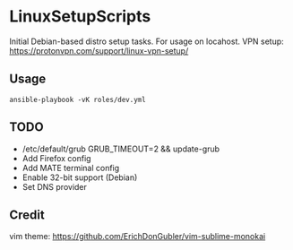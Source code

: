 # LinuxSetupScripts
Initial Debian-based distro setup tasks.
For usage on locahost.
VPN setup: https://protonvpn.com/support/linux-vpn-setup/

## Usage
```ansible-playbook -vK roles/dev.yml```

## TODO
- /etc/default/grub GRUB_TIMEOUT=2 && update-grub
- Add Firefox config
- Add MATE terminal config
- Enable 32-bit support (Debian)
- Set DNS provider

## Credit
vim theme: https://github.com/ErichDonGubler/vim-sublime-monokai
